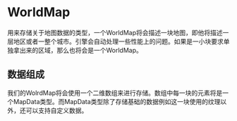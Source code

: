 # WorldMap

用来存储关于地图数据的类型，一个WorldMap将会描述一块地图，即他将描述一层地区或者一整个城市。引擎会自动处理一些性能上的问题。如果是一小块要求单独拿出来的区域，那么也将会是一个WorldMap。

## 数据组成

我们的WolrdMap将会使用一个二维数组来进行存储。数组中每一块的元素将是一个MapData类型。而MapData类型除了存储基础的数据例如这一块使用的纹理以外，还可以支持自定义数据。

